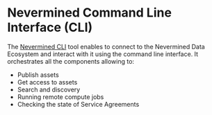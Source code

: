 # Nevermined Command Line Interface (CLI)

The [Nevermined CLI](https://github.com/nevermined-io/cli) tool enables to connect to the Nevermined Data Ecosystem
and interact with it using the command line interface. It orchestrates all the components allowing to:

- Publish assets
- Get access to assets
- Search and discovery
- Running remote compute jobs
- Checking the state of Service Agreements
